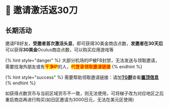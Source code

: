 # 💎 邀请激活返30刀

## 长期活动

邀请FB好友，**受邀者首次激活头显**，即可获得30美金商店点数，**发邀者在30天后**可以获得**30美金**Oculus商店点数，可以购买应用游戏等

{% hint style="danger" %}
大部分机场的IP被FB封禁，无法发送与领取邀请，需要找海外朋友或有<mark style="color:red;">**干净IP**</mark>的人，<mark style="color:red;">**代登录领取邀请链接**</mark>
{% endhint %}

{% hint style="success" %}
需要帮助领取邀请链接：请加[**TG群**](https://t.me/Ocguide\_cn)查看[**置顶信息**](https://t.me/Ocguide\_cn/1510)
{% endhint %}

如获得点数货币与当前区域货币不一致，则无法使用，可将梯子改为对应地区之后重启商店再进行购买(如日区邀请为3000日元，无法在美元区使用)

